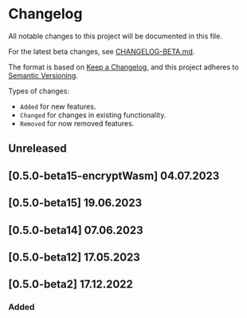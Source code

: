# Changelog

All notable changes to this project will be documented in this file.

For the latest beta changes, see [CHANGELOG-BETA.md](./CHANGELOG-BETA.md).

The format is based on [Keep a Changelog](https://keepachangelog.com/en/1.0.0/),
and this project adheres to [Semantic Versioning](https://semver.org/spec/v2.0.0.html).

Types of changes:

- `Added` for new features.
- `Changed` for changes in existing functionality.
- `Removed` for now removed features.

## Unreleased

## [0.5.0-beta15-encryptWasm] 04.07.2023

## [0.5.0-beta15] 19.06.2023

## [0.5.0-beta14] 07.06.2023

## [0.5.0-beta12] 17.05.2023

## [0.5.0-beta2] 17.12.2022

### Added

